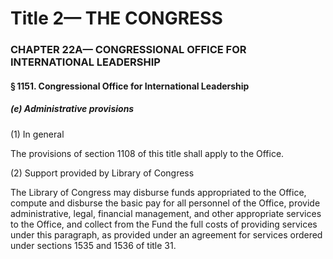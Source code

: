 
# Title 2— THE CONGRESS
### CHAPTER 22A— CONGRESSIONAL OFFICE FOR INTERNATIONAL LEADERSHIP
#### § 1151. Congressional Office for International Leadership
##### (e) Administrative provisions

(1) In general

The provisions of section 1108 of this title shall apply to the Office.

(2) Support provided by Library of Congress

The Library of Congress may disburse funds appropriated to the Office, compute and disburse the basic pay for all personnel of the Office, provide administrative, legal, financial management, and other appropriate services to the Office, and collect from the Fund the full costs of providing services under this paragraph, as provided under an agreement for services ordered under sections 1535 and 1536 of title 31.
